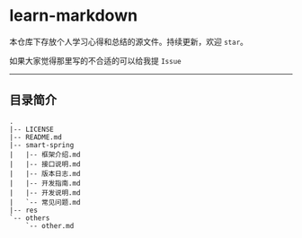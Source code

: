 # learn-markdown

本仓库下存放个人学习心得和总结的源文件。持续更新，欢迎 `star`。

如果大家觉得那里写的不合适的可以给我提 `Issue`

---

## 目录简介

```tree
.
|-- LICENSE
|-- README.md
|-- smart-spring
|   |-- 框架介绍.md
|   |-- 接口说明.md
|   |-- 版本日志.md
|   |-- 开发指南.md
|   |-- 开发说明.md
|   `-- 常见问题.md
|-- res
`-- others
    `-- other.md

```


